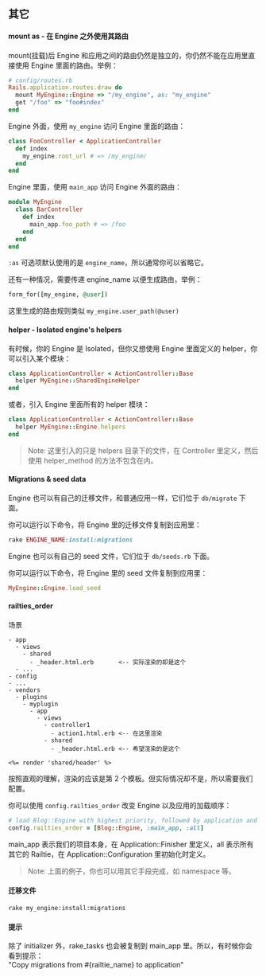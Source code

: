 ## 其它

#### mount as - 在 Engine 之外使用其路由

mount(挂载)后 Engine 和应用之间的路由仍然是独立的，你仍然不能在应用里直接使用 Engine 里面的路由。举例：

```ruby
# config/routes.rb
Rails.application.routes.draw do
  mount MyEngine::Engine => "/my_engine", as: "my_engine"
  get "/foo" => "foo#index"
end
```

Engine 外面，使用 `my_engine` 访问 Engine 里面的路由：

```ruby
class FooController < ApplicationController
  def index
    my_engine.root_url # => /my_engine/
  end
end
```

Engine 里面，使用 `main_app` 访问 Engine 外面的路由：

```ruby
module MyEngine
  class BarController
    def index
      main_app.foo_path # => /foo
    end
  end
end
```

`:as` 可选项默认使用的是 `engine_name`，所以通常你可以省略它。

还有一种情况，需要传递 engine_name 以便生成路由，举例：

```ruby
form_for([my_engine, @user])
```

这里生成的路由规则类似 `my_engine.user_path(@user)`

#### helper - Isolated engine's helpers

有时候，你的 Engine 是 Isolated，但你又想使用 Engine 里面定义的 helper，你可以引入某个模块：

```ruby
class ApplicationController < ActionController::Base
  helper MyEngine::SharedEngineHelper
end
```

或者，引入 Engine 里面所有的 helper 模块：

```ruby
class ApplicationController < ActionController::Base
  helper MyEngine::Engine.helpers
end
```

> Note: 这里引入的只是 helpers 目录下的文件，在 Controller 里定义，然后使用 helper_method 的方法不包含在内。

#### Migrations & seed data

Engine 也可以有自己的迁移文件，和普通应用一样，它们位于 `db/migrate` 下面。

你可以运行以下命令，将 Engine 里的迁移文件复制到应用里：

```ruby
rake ENGINE_NAME:install:migrations
```

Engine 也可以有自己的 seed 文件，它们位于 `db/seeds.rb` 下面。

你可以运行以下命令，将 Engine 里的 seed 文件复制到应用里：

```ruby
MyEngine::Engine.load_seed
```

#### railties_order

场景

```
- app
  - views
    - shared
      - _header.html.erb       <-- 实际渲染的却是这个
  - ...
- config
- ...
- vendors
  - plugins
    - myplugin
      - app
        - views
          - controller1
            - action1.html.erb <-- 在这里渲染
          - shared
            - _header.html.erb <-- 希望渲染的是这个

<%= render 'shared/header' %>
```

按照直观的理解，渲染的应该是第 2 个模板。但实际情况却不是，所以需要我们配置。

你可以使用 `config.railties_order` 改变 Engine 以及应用的加载顺序：

```ruby
# load Blog::Engine with highest priority, followed by application and other railties
config.railties_order = [Blog::Engine, :main_app, :all]
```

main_app 表示我们的项目本身，在 Application::Finisher 里定义，all 表示所有其它的 Railtie，在 Application::Configuration 里初始化时定义。

> Note: 上面的例子，你也可以用其它手段完成，如 namespace 等。

#### 迁移文件

```
rake my_engine:install:migrations
```

#### 提示

除了 initializer 外，rake_tasks 也会被复制到 main_app 里。所以，有时候你会看到提示：  
"Copy migrations from #{railtie_name} to application"
